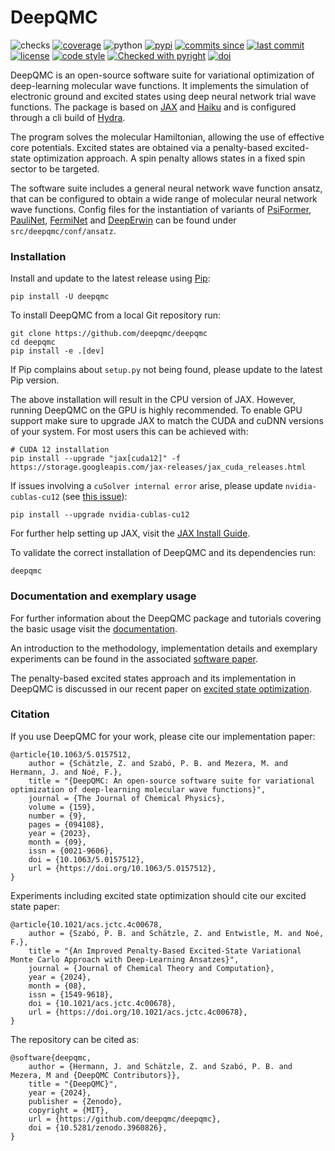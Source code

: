 # DeepQMC

![checks](https://img.shields.io/github/actions/workflow/status/deepqmc/deepqmc/tests.yaml?label=tests)
[![coverage](https://img.shields.io/codecov/c/github/deepqmc/deepqmc.svg)](https://codecov.io/gh/deepqmc/deepqmc)
![python](https://img.shields.io/pypi/pyversions/deepqmc.svg)
[![pypi](https://img.shields.io/pypi/v/deepqmc.svg)](https://pypi.org/project/deepqmc/)
[![commits since](https://img.shields.io/github/commits-since/deepqmc/deepqmc/latest.svg)](https://github.com/deepqmc/deepqmc/releases)
[![last commit](https://img.shields.io/github/last-commit/deepqmc/deepqmc.svg)](https://github.com/deepqmc/deepqmc/commits/master)
[![license](https://img.shields.io/github/license/deepqmc/deepqmc.svg)](https://github.com/deepqmc/deepqmc/blob/master/LICENSE)
[![code style](https://img.shields.io/badge/code%20style-black-202020.svg)](https://github.com/ambv/black)
[![Checked with pyright](https://microsoft.github.io/pyright/img/pyright_badge.svg)](https://microsoft.github.io/pyright/)
[![doi](https://img.shields.io/badge/doi-10.5281%2Fzenodo.3960826-blue)](http://doi.org/10.5281/zenodo.3960826)

DeepQMC is an open-source software suite for variational optimization of deep-learning molecular wave functions. It implements the simulation of electronic ground and excited states using deep neural network trial wave functions. The package is based on [JAX](https://github.com/google/jax) and [Haiku](https://github.com/deepmind/dm-haiku) and is configured through a cli build of [Hydra](https://hydra.cc/).

The program solves the molecular Hamiltonian, allowing the use of effective core potentials. Excited states are obtained via a penalty-based excited-state optimization approach. A spin penalty allows states in a fixed spin sector to be targeted.

The software suite includes a general neural network wave function ansatz, that can be configured to obtain a wide range of molecular neural network wave functions. Config files for the instantiation of variants of [PsiFormer](https://arxiv.org/abs/2211.13672), [PauliNet](https://doi.org/10.1038/s41557-020-0544-y), [FermiNet](https://link.aps.org/doi/10.1103/PhysRevResearch.2.033429) and [DeepErwin](https://arxiv.org/abs/2205.09438) can be found under `src/deepqmc/conf/ansatz`.


### Installation

Install and update to the latest release using [Pip](https://pip.pypa.io/en/stable/quickstart/):

```
pip install -U deepqmc
```

To install DeepQMC from a local Git repository run:

```
git clone https://github.com/deepqmc/deepqmc
cd deepqmc
pip install -e .[dev]
```

If Pip complains about `setup.py` not being found, please update to the latest Pip version.

The above installation will result in the CPU version of JAX. However, running DeepQMC on the GPU is highly recommended. To enable GPU support make sure to upgrade JAX to match the CUDA and cuDNN versions of your system. For most users this can be achieved with:

```
# CUDA 12 installation
pip install --upgrade "jax[cuda12]" -f https://storage.googleapis.com/jax-releases/jax_cuda_releases.html
```
If issues involving a `cuSolver internal error` arise, please update `nvidia-cublas-cu12` (see [this issue](https://github.com/jax-ml/jax/issues/23616)):

```
pip install --upgrade nvidia-cublas-cu12
```

For further help setting up JAX, visit the [JAX Install Guide](https://github.com/google/jax#installation).

To validate the correct installation of DeepQMC and its dependencies run:

```
deepqmc
```

### Documentation and exemplary usage

For further information about the DeepQMC package and tutorials covering the basic usage visit the [documentation](https://deepqmc.github.io).

An introduction to the methodology, implementation details and exemplary experiments can be found in the associated [software paper](https://doi.org/10.1063/5.0157512).

The penalty-based excited states approach and its implementation in DeepQMC is discussed in our recent paper on [excited state optimization](https://doi.org/10.1021/acs.jctc.4c00678).

### Citation

If you use DeepQMC for your work, please cite our implementation paper:

```
@article{10.1063/5.0157512,
    author = {Schätzle, Z. and Szabó, P. B. and Mezera, M. and Hermann, J. and Noé, F.},
    title = "{DeepQMC: An open-source software suite for variational optimization of deep-learning molecular wave functions}",
    journal = {The Journal of Chemical Physics},
    volume = {159},
    number = {9},
    pages = {094108},
    year = {2023},
    month = {09},
    issn = {0021-9606},
    doi = {10.1063/5.0157512},
    url = {https://doi.org/10.1063/5.0157512},
}

```

Experiments including excited state optimization should cite our excited state paper:

```
@article{10.1021/acs.jctc.4c00678,
    author = {Szabó, P. B. and Schätzle, Z. and Entwistle, M. and Noé, F.},
    title = "{An Improved Penalty-Based Excited-State Variational Monte Carlo Approach with Deep-Learning Ansatzes}",
    journal = {Journal of Chemical Theory and Computation},
    year = {2024},
    month = {08},
    issn = {1549-9618},
    doi = {10.1021/acs.jctc.4c00678},
    url = {https://doi.org/10.1021/acs.jctc.4c00678},
}

```

The repository can be cited as:

```
@software{deepqmc,
	author = {Hermann, J. and Schätzle, Z. and Szabó, P. B. and Mezera, M and {DeepQMC Contributors}},
	title = "{DeepQMC}",
	year = {2024},
	publisher = {Zenodo},
	copyright = {MIT},
	url = {https://github.com/deepqmc/deepqmc},
	doi = {10.5281/zenodo.3960826},
}
```
